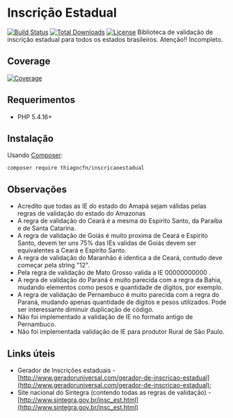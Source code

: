 # Inscrição Estadual


[![Build Status](https://travis-ci.org/Thiagocfn/InscricaoEstadual.svg?branch=master)](https://travis-ci.org/Thiagocfn/InscricaoEstadual)
[![Total Downloads](https://img.shields.io/packagist/dt/thiagocfn/InscricaoEstadual.svg?style=flat-square)](https://packagist.org/packages/Thiagocfn/InscricaoEstadual)
[![License](https://img.shields.io/badge/license-MIT-blue.svg?style=flat-square)](https://packagist.org/packages/thiagocfn/InscricaoEstadual)
Biblioteca de validação de inscrição estadual para todos os estados brasileiros.
Atenção!! Incompleto.

## Coverage
[![Coverage](https://codecov.io/gh/Thiagocfn/InscricaoEstadual/branch/master/graphs/sunburst.svg)](https://codecov.io/gh/Thiagocfn/InscricaoEstadual/branch/master)


## Requerimentos

* PHP 5.4.16+

## Instalação

Usando [Composer](http://getcomposer.org):

```
composer require thiagocfn/inscricaoestadual
```
## Observações

* Acredito que todas as IE do estado do Amapá sejam válidas pelas regras de validação 
do estado do Amazonas
* A regra de validação do Ceará é a mesma do Espirito Santo, da Paraíba e de Santa Catarina.
* A regra de validação de Goiás é muito proxima de Ceará e Espirito Santo, devem ter uns 75% das IEs validas de Goiás devem ser equivalentes a Ceará e Espirito Santo.
* A regra de validação do Maranhão é identica a de Ceará, contudo deve começar pela string "12".
* Pela regra de validação de Mato Grosso valida a IE 00000000000 .
* A regra de validação do Paraná é muito parecida com a regra da Bahia, mudando elementos como pesos e quantidade de dígitos, por exemplo.
* A regra de validação de Pernambuco é muito parecida com a regra do Paraná, mudando apenas quantidade de dígitos e pesos utilizados. Pode ser interessante diminuir duplicação de código.
* Não foi implementado a validação de IE no formato antigo de Pernambuco.
* Não foi implementada validação de IE para produtor Rural de São Paulo.

## Links úteis
* Gerador de Inscrições estaduais - [http://www.geradoruniversal.com/gerador-de-inscricao-estadual](http://www.geradoruniversal.com/gerador-de-inscricao-estadual);
* Site nacional do Sintegra (contendo todas as regras de validação) - [http://www.sintegra.gov.br/insc_est.html](http://www.sintegra.gov.br/insc_est.html)